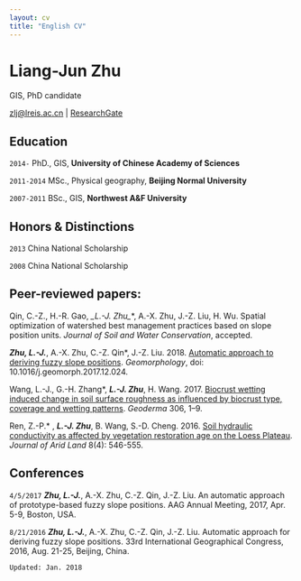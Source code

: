 ```yaml
---
layout: cv
title: "English CV"
---
```


# Liang-Jun Zhu

GIS, PhD candidate

<div id="webaddress"><i class="fa fa-envelope">
</i> <a href="mailto:zlj@lreis.ac.cn">zlj@lreis.ac.cn</a>
|
<i class="fa fa-archive">
</i> <a href="https://www.researchgate.net/profile/Liangjun_Zhu">ResearchGate</a></div>

## Education

`2014-` PhD., GIS, **University of Chinese Academy of Sciences**

`2011-2014` MSc., Physical geography, **Beijing Normal University**

`2007-2011` BSc., GIS, **Northwest A&F University**

## Honors & Distinctions

`2013` China National Scholarship

`2008` China National Scholarship

## Peer-reviewed papers:

Qin, C.-Z., H.-R. Gao,  **_L.-J. Zhu*_**, A.-X. Zhu, J.-Z. Liu, H. Wu. Spatial optimization of watershed best management practices based on slope position units. _Journal of Soil and Water Conservation_, accepted.

**_Zhu, L.-J._**, A.-X. Zhu, C.-Z. Qin*, J.-Z. Liu. 2018. [Automatic approach to deriving fuzzy slope positions](https://doi.org/10.1016/j.geomorph.2017.12.024).  _Geomorphology_, doi: 10.1016/j.geomorph.2017.12.024.

Wang, L.-J., G.-H. Zhang*, **_L.-J. Zhu_**, H. Wang. 2017. [Biocrust wetting induced change in soil surface roughness as influenced by biocrust type, coverage and wetting patterns](http://dx.doi.org/10.1016/j.geoderma.2017.06.032). _Geoderma_ 306, 1–9.

Ren, Z.-P.* , **_L.-J. Zhu_**, B. Wang, S.-D. Cheng. 2016. [Soil hydraulic conductivity as affected by vegetation restoration age on the Loess Plateau](http://dx.doi.org/10.1007/s40333-016-0010-2). _Journal of Arid Land_ 8(4): 546-555.

## Conferences

`4/5/2017` **_Zhu, L.-J._**, A.-X. Zhu, C.-Z. Qin, J.-Z. Liu. An automatic approach of prototype-based fuzzy slope positions. AAG Annual Meeting, 2017, Apr. 5-9, Boston, USA.

`8/21/2016` **_Zhu, L.-J._**, A.-X. Zhu, C.-Z. Qin, J.-Z. Liu. Automatic approach for deriving fuzzy slope positions. 33rd International Geographical Congress, 2016, Aug. 21-25, Beijing, China.

`Updated: Jan. 2018`
